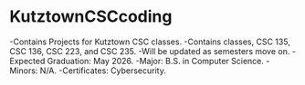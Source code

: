 # KutztownCSCcoding
-Contains Projects for Kutztown CSC classes.
-Contains classes, CSC 135, CSC 136, CSC 223, and CSC 235.
-Will be updated as semesters move on.
-Expected Graduation: May 2026.
-Major: B.S. in Computer Science.
-Minors: N/A.
-Certificates: Cybersecurity.
